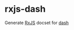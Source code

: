 # rxjs-dash

Generate [RxJS](https://github.com/Reactive-Extensions/RxJS) docset for [dash](https://kapeli.com/dash)


